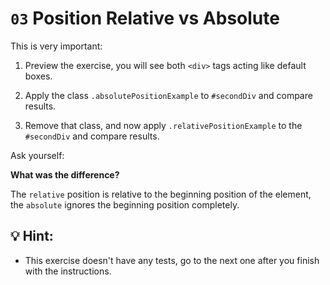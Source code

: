 # `03` Position Relative vs Absolute

This is very important:

1. Preview the exercise, you will see both `<div>` tags acting like default boxes.

2. Apply the class `.absolutePositionExample` to `#secondDiv` and compare results.

3. Remove that class, and now apply `.relativePositionExample` to the `#secondDiv` and compare results.

Ask yourself:

**What was the difference?**

The `relative` position is relative to the beginning position of the element, the `absolute` ignores the beginning position completely.

## 💡 Hint:

+ This exercise doesn't have any tests, go to the next one after you finish with the instructions.
